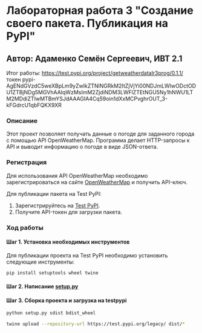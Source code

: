# Лабораторная работа 3 "Создание своего пакета. Публикация на PyPI"
## Автор: Адаменко Семён Сергеевич, ИВТ 2.1
Итог работы: https://test.pypi.org/project/getweatherdatalr3prog/0.1.1/
токен pypi-AgENdGVzdC5weXBpLm9yZwIkZTNlNGRkM2ItZjVjYi00NDJmLWIwODctODU1ZTBjNDg5MGVhAAIqWzMsImM2ZjdiNDM3LWFlZTEtNGU5Ny1hNWU1LTM2MDdiZTIwMTBmYSJdAAAGIA4Cq59oin1dXxMCPvghrOUT_3-kFGdrcU1qbFQKX9XR
### Описание
Этот проект позволяет получать данные о погоде для заданного города с помощью API OpenWeatherMap. Программа делает HTTP-запросы к API и выводит информацию о погоде в виде JSON-ответа.

### Регистрация
Для использования API OpenWeatherMap необходимо зарегистрироваться на сайте [OpenWeatherMap](https://openweathermap.org/) и получить API-ключ.

Для публикации пакета на Test PyPI:
1. Зарегистрируйтесь на [Test PyPI](https://test.pypi.org/).
2. Получите API-токен для загрузки пакета.

### Ход работы

#### Шаг 1. Установка необходимых инструментов
Для публикации проекта на Test PyPI необходимо установить следующие инструменты:

```bash
pip install setuptools wheel twine
```

#### Шаг 2. Написание [setup.py](setup.py)

#### Шаг 3. Сборка проекта и загрузка на testpypi

```bash
python setup.py sdist bdist_wheel
```

```bash
twine upload --repository-url https://test.pypi.org/legacy/ dist/*
```
